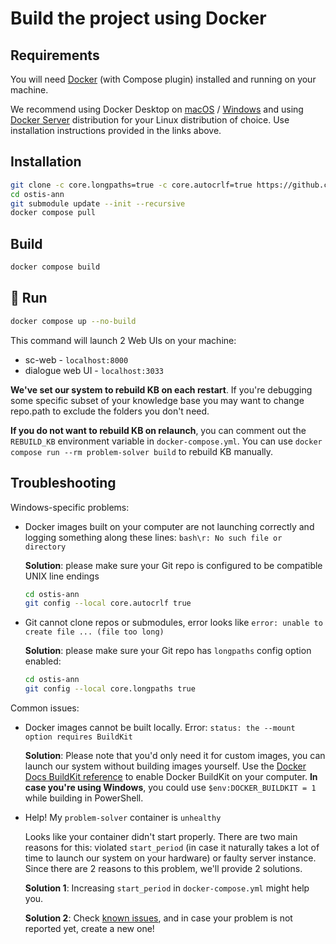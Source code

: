 # Build the project using Docker

## Requirements

You will need [Docker](https://docs.docker.com/) (with Compose plugin) installed and running on your machine.

We recommend using Docker Desktop on [macOS](https://docs.docker.com/desktop/install/mac-install/) / [Windows](https://docs.docker.com/desktop/install/windows-install/) and using [Docker Server](https://docs.docker.com/engine/install/#server) distribution for your Linux distribution of choice. Use installation instructions provided in the links above.

## Installation

```sh
git clone -c core.longpaths=true -c core.autocrlf=true https://github.com/ostis-apps/ostis-ann # this avoids problems on Windows filesystems
cd ostis-ann
git submodule update --init --recursive
docker compose pull
```

## Build

  ```sh
  docker compose build
  ```

## 🚀 Run

  ```sh
  docker compose up --no-build
  ```

  This command will launch 2 Web UIs on your machine:
  
- sc-web - `localhost:8000`
- dialogue web UI - `localhost:3033`

**We've set our system to rebuild KB on each restart**. If you're debugging some specific subset of your knowledge base you may want to change repo.path to exclude the folders you don't need.

**If you do not want to rebuild KB on relaunch**, you can comment out the `REBUILD_KB` environment variable in `docker-compose.yml`.
You can use `docker compose run --rm problem-solver build` to rebuild KB manually.

## Troubleshooting

Windows-specific problems:

- Docker images built on your computer are not launching correctly and logging something along these lines: `bash\r: No such file or directory`

    **Solution**: please make sure your Git repo is configured to be compatible UNIX line endings

    ```sh
    cd ostis-ann
    git config --local core.autocrlf true
    ```

- Git cannot clone repos or submodules, error looks like `error: unable to create file ... (file too long)`

    **Solution**: please make sure your Git repo has `longpaths` config option enabled:

    ```sh
    cd ostis-ann
    git config --local core.longpaths true
    ```

Common issues:

- Docker images cannot be built locally. Error: `status: the --mount option requires BuildKit`

    **Solution**: Please note that you'd only need it for custom images, you can launch our system without building images yourself. Use the [Docker Docs BuildKit reference](https://docs.docker.com/go/buildkit) to enable Docker BuildKit on your computer. **In case you're using Windows**, you could use `$env:DOCKER_BUILDKIT = 1` while building in PowerShell.

- Help! My `problem-solver` container is `unhealthy`

    Looks like your container didn't start properly. There are two main reasons for this: violated `start_period` (in case it naturally takes a lot of time to launch our system on your hardware) or faulty server instance. Since there are 2 reasons to this problem, we'll provide 2 solutions.

    **Solution 1**: Increasing `start_period` in `docker-compose.yml` might help you.
    
    **Solution 2**: Check [known issues](https://github.com/ostis-apps/ostis-ann/issues), and in case your problem is not reported yet, create a new one! 

